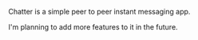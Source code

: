 Chatter is a simple peer to peer instant messaging app.

I'm planning to add more features to it in the future.

